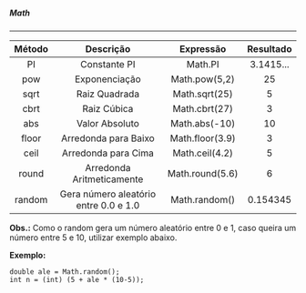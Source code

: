 
##### Math
***

|Método|Descrição|Expressão| Resultado|
|:--:|:--:|:--:|:--:|
|PI| Constante PI| Math.PI | 3.1415...|
|pow|Exponenciação| Math.pow(5,2)| 25|
|sqrt|Raiz Quadrada|Math.sqrt(25)|5|
|cbrt|Raiz Cúbica|Math.cbrt(27)|3|
|abs|Valor Absoluto| Math.abs(-10)|10|
|floor| Arredonda para Baixo| Math.floor(3.9)| 3|
|ceil|Arredonda para Cima| Math.ceil(4.2)| 5|
|round|Arredonda Aritmeticamente| Math.round(5.6)| 6|
|random|Gera número aleatório entre 0.0 e 1.0| Math.random()|0.154345|

**Obs.:** Como o random gera um número aleatório entre 0 e 1, caso queira um número entre 5 e 10, utilizar exemplo abaixo.

**Exemplo:**

```
double ale = Math.random();
int n = (int) (5 + ale * (10-5));
```



